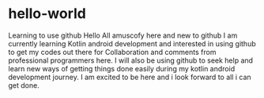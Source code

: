# hello-world
Learning to use github
Hello All
amuscofy here and new to github
I am currently learning Kotlin android development and
interested in using github to get my codes out there for Collaboration 
and comments from professional programmers here. I will also be using github to
seek help and learn new ways of getting things done easily during my kotlin android
development journey. I am excited to be here and i look forward to all i can get
done.
